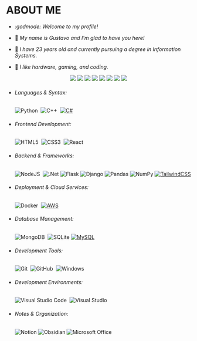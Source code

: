 # **ABOUT ME**

- *:godmode: Welcome to my profile!*
- :ninja:	*My name is Gustavo and I'm glad to have you here!*
- :adult:	*I have 23 years old and currently pursuing a degree in Information Systems.*
- :space_invader:	*I like hardware, gaming, and coding.*

  <!-- Social Links -->
<div align="center">
  <a href="mailto:gustavoavlis@icloud.com"><img src="https://img.shields.io/badge/Gmail-D14836?style=for-the-badge&logo=gmail&logoColor=white&color=black" /></a>
  <a href="https://www.linkedin.com/in/gustavoavlis/"><img src="https://img.shields.io/badge/LinkedIn-%2312100E.svg?&style=for-the-badge&logo=linkedin&logoColor=white&color=black" /></a>
  <a href="https://www.instagram.com/gvstaov"><img src="https://img.shields.io/badge/Instagram-%2312100E.svg?&style=for-the-badge&logo=instagram&logoColor=white&color=black" /></a>
  <a href="https://x.com/Gvstaov"><img src="https://img.shields.io/badge/X-000?style=for-the-badge&logo=x" /></a>
  <a href="http://discordapp.com/users/222111542404055042"><img src="https://img.shields.io/badge/Discord-%235865F2.svg?&style=for-the-badge&logo=discord&logoColor=white&color=black" /></a>
  <a href="https://www.tiktok.com/@gvstaov"><img src="https://img.shields.io/badge/TikTok-black?&style=for-the-badge&logo=tiktok&logoColor=white&color=black" /></a>
  <a href="https://www.twitch.tv/gvstaov"><img src="https://img.shields.io/badge/Twitch-%239146FF.svg?&style=for-the-badge&logo=twitch&logoColor=white&color=black" /></a>
  <a href=""><img src="https://img.shields.io/badge/Website-%23.svg?&style=for-the-badge&logo=www&logoColor=white&color=black" /></a>
</div>
  
- ###### Languages & Syntax:
  ![Python](https://img.shields.io/badge/python-3670A0?style=for-the-badge&logo=python&logoColor=ffdd54)&nbsp;
  ![C++](https://img.shields.io/badge/c++-%2300599C.svg?style=for-the-badge&logo=c%2B%2B&logoColor=white)&nbsp;
  [![C#](https://custom-icon-badges.demolab.com/badge/C%23-%23239120.svg?logo=cshrp&logoColor=white)](#)

- ###### Frontend Development:
  ![HTML5](https://img.shields.io/badge/html5-%23E34F26.svg?style=for-the-badge&logo=html5&logoColor=white)&nbsp;
  ![CSS3](https://img.shields.io/badge/css3-%231572B6.svg?style=for-the-badge&logo=css3&logoColor=white)&nbsp;
  ![React](https://img.shields.io/badge/react-%2320232a.svg?style=for-the-badge&logo=react&logoColor=%2361DAFB)&nbsp;

- ###### Backend & Frameworks:
  ![NodeJS](https://img.shields.io/badge/node.js-6DA55F?style=for-the-badge&logo=node.js&logoColor=white)&nbsp;
  ![.Net](https://img.shields.io/badge/.NET-512BD4?style=for-the-badge&logo=dotnet&logoColor=white)
  ![Flask](https://img.shields.io/badge/flask-%23000.svg?style=for-the-badge&logo=flask&logoColor=white)
  ![Django](https://img.shields.io/badge/django-%23092E20.svg?style=for-the-badge&logo=django&logoColor=white)
  ![Pandas](https://img.shields.io/badge/pandas-%23150458.svg?style=for-the-badge&logo=pandas&logoColor=white)
  ![NumPy](https://img.shields.io/badge/numpy-%23013243.svg?style=for-the-badge&logo=numpy&logoColor=white)
  [![TailwindCSS](https://img.shields.io/badge/Tailwind%20CSS-%2338B2AC.svg?logo=tailwind-css&logoColor=white)](#)


- ###### Deployment & Cloud Services:
  ![Docker](https://img.shields.io/badge/docker-%230db7ed.svg?style=for-the-badge&logo=docker&logoColor=white)&nbsp;
  [![AWS](https://img.shields.io/badge/AWS-%23FF9900.svg?logo=amazon-web-services&logoColor=white)](#)

- ###### Database Management:
  ![MongoDB](https://img.shields.io/badge/MongoDB-%234ea94b.svg?style=for-the-badge&logo=mongodb&logoColor=white)&nbsp;
  ![SQLite](https://img.shields.io/badge/sqlite-%2307405e.svg?style=for-the-badge&logo=sqlite&logoColor=white)
  [![MySQL](https://img.shields.io/badge/MySQL-4479A1?logo=mysql&logoColor=fff)](#)


- ###### Development Tools:
  ![Git](https://img.shields.io/badge/GIT-E44C30?style=for-the-badge&logo=git&logoColor=white)&nbsp;
  ![GitHub](https://img.shields.io/badge/github-%23121011.svg?style=for-the-badge&logo=github&logoColor=white)&nbsp;
  ![Windows](https://img.shields.io/badge/Windows-0078D6?style=for-the-badge&logo=windows&logoColor=white)&nbsp;

- ###### Development Environments:
  ![Visual Studio Code](https://img.shields.io/badge/Visual%20Studio%20Code-0078d7.svg?style=for-the-badge&logo=visual-studio-code&logoColor=white)&nbsp;
  ![Visual Studio](https://img.shields.io/badge/Visual%20Studio-5C2D91.svg?style=for-the-badge&logo=visual-studio&logoColor=white)&nbsp;

- ###### Notes & Organization:
  ![Notion](https://img.shields.io/badge/Notion-%23000000.svg?style=for-the-badge&logo=notion&logoColor=white)
  ![Obsidian](https://img.shields.io/badge/Obsidian-%23483699.svg?style=for-the-badge&logo=obsidian&logoColor=white)
  ![Microsoft Office](https://img.shields.io/badge/Microsoft_Office-D83B01?style=for-the-badge&logo=microsoft-office&logoColor=white)
</p>
